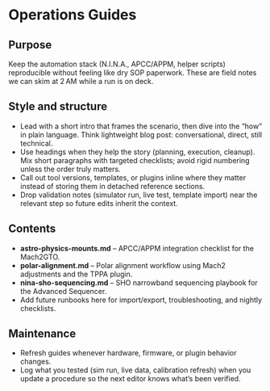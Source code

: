 # Operations Guides

## Purpose
Keep the automation stack (N.I.N.A., APCC/APPM, helper scripts) reproducible without feeling like dry SOP paperwork. These are field notes we can skim at 2 AM while a run is on deck.

## Style and structure
- Lead with a short intro that frames the scenario, then dive into the “how” in plain language. Think lightweight blog post: conversational, direct, still technical.
- Use headings when they help the story (planning, execution, cleanup). Mix short paragraphs with targeted checklists; avoid rigid numbering unless the order truly matters.
- Call out tool versions, templates, or plugins inline where they matter instead of storing them in detached reference sections.
- Drop validation notes (simulator run, live test, template import) near the relevant step so future edits inherit the context.

## Contents
- **astro-physics-mounts.md** – APCC/APPM integration checklist for the Mach2GTO.
- **polar-alignment.md** – Polar alignment workflow using Mach2 adjustments and the TPPA plugin.
- **nina-sho-sequencing.md** – SHO narrowband sequencing playbook for the Advanced Sequencer.
- Add future runbooks here for import/export, troubleshooting, and nightly checklists.

## Maintenance
- Refresh guides whenever hardware, firmware, or plugin behavior changes.
- Log what you tested (sim run, live data, calibration refresh) when you update a procedure so the next editor knows what’s been verified.
